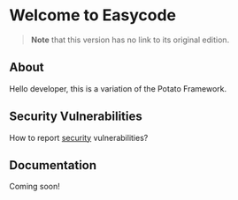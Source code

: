# Welcome to Easycode

> **Note** that this version has no link to its original edition.

## About

Hello developer, this is a variation of the Potato Framework.

## Security Vulnerabilities

How to report [security](SECURITY.md) vulnerabilities?

## Documentation

Coming soon!